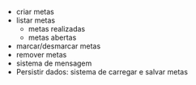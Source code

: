 - criar metas
- listar metas
    - metas realizadas
    - metas abertas
- marcar/desmarcar metas
- remover metas
- sistema de mensagem
- Persistir dados: sistema de carregar e salvar metas